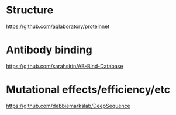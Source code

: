 # Structure
https://github.com/aqlaboratory/proteinnet
# Antibody binding
https://github.com/sarahsirin/AB-Bind-Database
# Mutational effects/efficiency/etc
https://github.com/debbiemarkslab/DeepSequence

